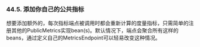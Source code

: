 ### 44.5. 添加你自己的公共指标

想要添加额外的，每次指标端点被调用时都会重新计算的度量指标，只需简单的注册其他的PublicMetrics实现bean(s)。默认情况下，端点会聚合所有这样的beans，通过定义自己的MetricsEndpoint可以轻易改变这种情况。
